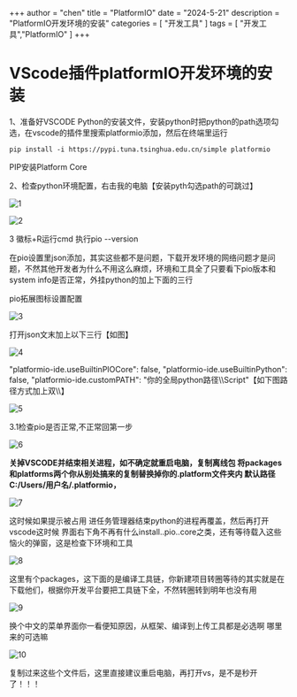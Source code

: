 +++
author = "chen"
title = "PlatformIO"
date = "2024-5-21"
description = "PlatformIO开发环境的安装"
categories = [
    "开发工具"
]
tags = [
    "开发工具","PlatformIO"
]
+++

# VScode插件platformIO开发环境的安装

1、准备好VSCODE Python的安装文件，安装python时把python的path选项勾选，在vscode的插件里搜索platformio添加，然后在终端里运行

```shell
pip install -i https://pypi.tuna.tsinghua.edu.cn/simple platformio
```

PIP安装Platform Core

2、检查python环境配置，右击我的电脑【安装pyth勾选path的可跳过】

![1](./1.png)

![2](./2.png)

3 徽标+R运行cmd 执行pio --version

在pio设置里json添加，其实这些都不是问题，下载开发环境的网络问题才是问题，不然其他开发者为什么不用这么麻烦，环境和工具全了只要看下pio版本和system info是否正常，外挂python的加上下面的三行

pio拓展图标设置配置

![3](./3.png)

打开json文末加上以下三行【如图】

![4](./4.png)

 "platformio-ide.useBuiltinPIOCore": false,
 "platformio-ide.useBuiltinPython": false,
 "platformio-ide.customPATH": "你的全局python路径\\\Script"【如下图路径方式加上双\\\】

![5](./5.png)

3.1检查pio是否正常,不正常回第一步

![6](./6.png)

**关掉VSCODE并结束相关进程，如不确定就重启电脑，复制离线包 将packages和platforms两个你从别处搞来的复制替换掉你的.platform文件夹内  默认路径 C:/Users/用户名/.platformio，**

![7](./7.png)

这时候如果提示被占用 进任务管理器结束python的进程再覆盖，然后再打开vscode这时候 界面右下角不再有什么install..pio..core之类，还有等待载入这些恼火的弹窗，这是检查下环境和工具

![8](./8.png)

这里有个packages，这下面的是编译工具链，你新建项目转圈等待的其实就是在下载他们，根据你开发平台要把工具链下全，不然转圈转到明年也没有用

![9](./9.png)

换个中文的菜单界面你一看便知原因，从框架、编译到上传工具都是必选啊 哪里来的可选嘛

![10](./10.png)

复制过来这些个文件后，这里直接建议重启电脑，再打开vs，是不是秒开了！！！
